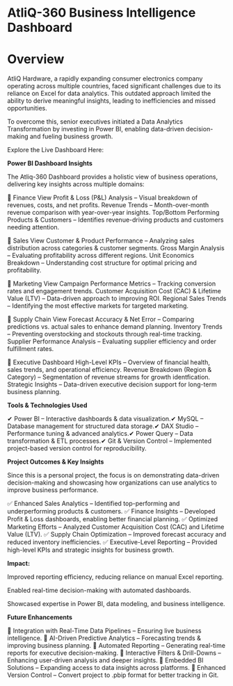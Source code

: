 # AtliQ-360 Business Intelligence Dashboard

# Overview

AtliQ Hardware, a rapidly expanding consumer electronics company operating across multiple countries, faced significant challenges due to its reliance on Excel for data analytics. This outdated approach limited the ability to derive meaningful insights, leading to inefficiencies and missed opportunities.

To overcome this, senior executives initiated a Data Analytics Transformation by investing in Power BI, enabling data-driven decision-making and fueling business growth.

Explore the Live Dashboard Here: 

**Power BI Dashboard Insights**

The Atliq-360 Dashboard provides a holistic view of business operations, delivering key insights across multiple domains:

🔹 Finance View
Profit & Loss (P&L) Analysis – Visual breakdown of revenues, costs, and net profits.
Revenue Trends – Month-over-month revenue comparison with year-over-year insights.
Top/Bottom Performing Products & Customers – Identifies revenue-driving products and customers needing attention.

🔹 Sales View
Customer & Product Performance – Analyzing sales distribution across categories & customer segments.
Gross Margin Analysis – Evaluating profitability across different regions.
Unit Economics Breakdown – Understanding cost structure for optimal pricing and profitability.

🔹 Marketing View
Campaign Performance Metrics – Tracking conversion rates and engagement trends.
Customer Acquisition Cost (CAC) & Lifetime Value (LTV) – Data-driven approach to improving ROI.
Regional Sales Trends – Identifying the most effective markets for targeted marketing.

🔹 Supply Chain View
Forecast Accuracy & Net Error – Comparing predictions vs. actual sales to enhance demand planning.
Inventory Trends – Preventing overstocking and stockouts through real-time tracking.
Supplier Performance Analysis – Evaluating supplier efficiency and order fulfillment rates.

🔹 Executive Dashboard
High-Level KPIs – Overview of financial health, sales trends, and operational efficiency.
Revenue Breakdown (Region & Category) – Segmentation of revenue streams for growth identfication.
Strategic Insights – Data-driven executive decision support for long-term business planning.


**Tools & Technologies Used**

✔ Power BI – Interactive dashboards & data visualization.✔ MySQL – Database management for structured data storage.✔ DAX Studio – Performance tuning & advanced analytics.✔ Power Query – Data transformation & ETL processes.✔ Git & Version Control – Implemented project-based version control for reproducibility.

**Project Outcomes & Key Insights**

Since this is a personal project, the focus is on demonstrating data-driven decision-making and showcasing how organizations can use analytics to improve business performance.

✅ Enhanced Sales Analytics – Identified top-performing and underperforming products & customers.
✅ Finance Insights – Developed Profit & Loss dashboards, enabling better financial planning.
✅ Optimized Marketing Efforts – Analyzed Customer Acquisition Cost (CAC) and Lifetime Value (LTV).
✅ Supply Chain Optimization – Improved forecast accuracy and reduced inventory inefficiencies.
✅ Executive-Level Reporting – Provided high-level KPIs and strategic insights for business growth.

**Impact:**

Improved reporting efficiency, reducing reliance on manual Excel reporting.

Enabled real-time decision-making with automated dashboards.

Showcased expertise in Power BI, data modeling, and business intelligence.

**Future Enhancements**

🔹 Integration with Real-Time Data Pipelines – Ensuring live business intelligence.
🔹 AI-Driven Predictive Analytics – Forecasting trends & improving business planning.
🔹 Automated Reporting – Generating real-time reports for executive decision-making.
🔹 Interactive Filters & Drill-Downs – Enhancing user-driven analysis and deeper insights.
🔹 Embedded BI Solutions – Expanding access to data insights across platforms.
🔹 Enhanced Version Control – Convert project to .pbip format for better tracking in Git.
